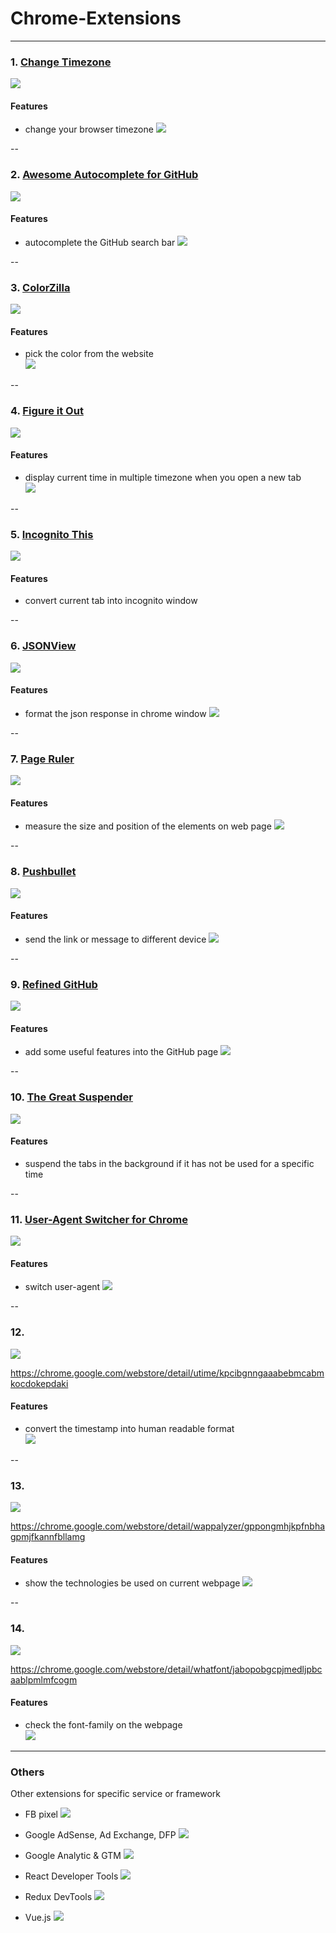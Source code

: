 # Chrome-Extensions

---

### 1. [Change Timezone](https://chrome.google.com/webstore/detail/change-timezone-time-shif/nbofeaabhknfdcpoddmfckpokmncimpj)

![](https://i.imgur.com/rKZ7l5c.png)

#### Features

- change your browser timezone
  ![](https://i.imgur.com/6NkBuue.png)

--

### 2. [Awesome Autocomplete for GitHub](https://chrome.google.com/webstore/detail/awesome-autocomplete-for/djkfdjpoelphhdclfjhnffmnlnoknfnd)

![](https://i.imgur.com/rSWpum9.png)

#### Features

- autocomplete the GitHub search bar
  ![](https://i.imgur.com/mREigY2.png)

--

### 3. [ColorZilla](https://chrome.google.com/webstore/detail/colorzilla/bhlhnicpbhignbdhedgjhgdocnmhomnp)

![](https://i.imgur.com/PUVTHjv.png)

#### Features

- pick the color from the website  
  ![](https://i.imgur.com/S9fxYhs.png)

--

### 4. [Figure it Out](https://chrome.google.com/webstore/detail/figure-it-out/lialghmkggocekkpjbnoacohodmckfke)

![](https://i.imgur.com/AkwecxA.png)

#### Features

- display current time in multiple timezone when you open a new tab  
  ![](https://i.imgur.com/bfsGxuU.png)

--

### 5. [Incognito This](https://chrome.google.com/webstore/detail/incognito-this/aglfgiceepbeffbpmlohbdnhmliojinm)

![](https://i.imgur.com/7HkzMkf.png)

#### Features

- convert current tab into incognito window

--

### 6. [JSONView](https://chrome.google.com/webstore/detail/jsonview/chklaanhfefbnpoihckbnefhakgolnmc)

![](https://i.imgur.com/BcBaGTj.png)

#### Features

- format the json response in chrome window
  ![](https://i.imgur.com/kVxMN6u.png)

--

### 7. [Page Ruler](https://chrome.google.com/webstore/detail/page-ruler/emliamioobfffbgcfdchabfibonehkme)

![](https://i.imgur.com/N9gmN7G.png)

#### Features

- measure the size and position of the elements on web page
  ![](https://i.imgur.com/PAro1Y0.png)

--

### 8. [Pushbullet](https://chrome.google.com/webstore/detail/pushbullet/chlffgpmiacpedhhbkiomidkjlcfhogd)

![](https://i.imgur.com/evUeJpH.png)

#### Features

- send the link or message to different device
  ![](https://i.imgur.com/O6DUPl0.png)

--

### 9. [Refined GitHub](https://chrome.google.com/webstore/detail/refined-github/hlepfoohegkhhmjieoechaddaejaokhf)

![](https://i.imgur.com/xYHFF9o.png)

#### Features

- add some useful features into the GitHub page
  ![](https://i.imgur.com/xDp6gUp.png)

--

### 10. [The Great Suspender](https://chrome.google.com/webstore/detail/the-great-suspender/klbibkeccnjlkjkiokjodocebajanakg)

![](https://i.imgur.com/PJoJO2g.png)

#### Features

- suspend the tabs in the background if it has not be used for a specific time

--

### 11. [User-Agent Switcher for Chrome](https://chrome.google.com/webstore/detail/user-agent-switcher-for-c/djflhoibgkdhkhhcedjiklpkjnoahfmg)

![](https://i.imgur.com/PmECcQl.png)

#### Features

- switch user-agent
  ![](https://i.imgur.com/LV9YzRn.png)

--

### 12.

![](https://i.imgur.com/6Kzhfvk.png)

https://chrome.google.com/webstore/detail/utime/kpcibgnngaaabebmcabmkocdokepdaki

#### Features

- convert the timestamp into human readable format  
  ![](https://i.imgur.com/wTlBMLh.png)

--

### 13.

![](https://i.imgur.com/zcj6oNc.png)

https://chrome.google.com/webstore/detail/wappalyzer/gppongmhjkpfnbhagpmjfkannfbllamg

#### Features

- show the technologies be used on current webpage
  ![](https://i.imgur.com/vfjnczk.png)

--

### 14.

![](https://i.imgur.com/AQAWZ0F.png)

https://chrome.google.com/webstore/detail/whatfont/jabopobgcpjmedljpbcaablpmlmfcogm

#### Features

- check the font-family on the webpage  
  ![](https://i.imgur.com/jsnqidT.png)

---

### Others

Other extensions for specific service or framework

- FB pixel
  ![](https://i.imgur.com/dymFcDu.png)

- Google AdSense, Ad Exchange, DFP
  ![](https://i.imgur.com/xt5rWbN.png)

- Google Analytic & GTM
  ![](https://i.imgur.com/IgURe50.png)

- React Developer Tools
  ![](https://i.imgur.com/swTBAj8.png)

- Redux DevTools
  ![](https://i.imgur.com/VxZs0DZ.png)

- Vue.js
  ![](https://i.imgur.com/VR88mct.png)
